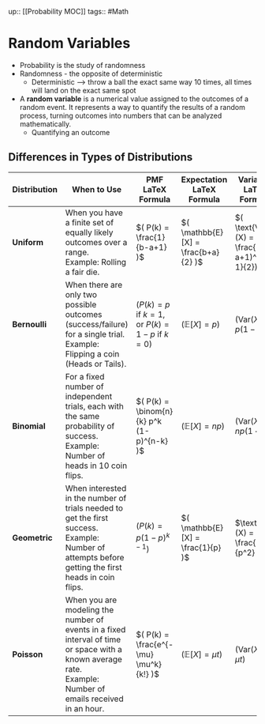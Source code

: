 up:: [[Probability MOC]]
tags:: #Math
# Random Variables
- Probability is the study of randomness
- Randomness - the opposite of deterministic
	- Deterministic --> throw a ball the exact same way 10 times, all times will land on the exact same spot
- A **random variable** is a numerical value assigned to the outcomes of a random event. It represents a way to quantify the results of a random process, turning outcomes into numbers that can be analyzed mathematically.
	- Quantifying an outcome

## Differences in Types of Distributions

| **Distribution** | **When to Use**                                                                                                                                               | **PMF LaTeX Formula**                                                      | **Expectation LaTeX Formula**           | **Variance LaTeX Formula**                   |
| ---------------- | ------------------------------------------------------------------------------------------------------------------------------------------------------------- | -------------------------------------------------------------------------- | --------------------------------------- | -------------------------------------------- |
| **Uniform**      | When you have a finite set of equally likely outcomes over a range. <br>Example: Rolling a fair die.                                                          | $( P(k) = \frac{1}{b-a+1} )$<br>                                           | $( \mathbb{E}[X] = \frac{b+a}{2} )$<br> | $( \text{Var}(X) = \frac{(b-a+1)^2 - 1}{2})$ |
| **Bernoulli**    | When there are only two possible outcomes (success/failure) for a single trial. <br>Example: Flipping a coin (Heads or Tails).                                | $( P(k) = p \text{ if } k = 1, \text{ or } P(k) = 1-p \text{ if } k = 0 )$ | $( \mathbb{E}[X] = p )$                 | $( \text{Var}(X) = p(1-p) )$                 |
| **Binomial**     | For a fixed number of independent trials, each with the same probability of success. <br>Example: Number of heads in 10 coin flips.                           | $( P(k) = \binom{n}{k} p^k (1-p)^{n-k} )$                                  | $( \mathbb{E}[X] = np )$                | $( \text{Var}(X) = np(1-p) )$                |
| **Geometric**    | When interested in the number of trials needed to get the first success. <br>Example: Number of attempts before getting the first heads in coin flips.        | $( P(k) = p(1-p)^{k-1} )$                                                  | $( \mathbb{E}[X] = \frac{1}{p} )$       | $\text{Var}(X) = \frac{1-p}{p^2} )$          |
| **Poisson**      | When you are modeling the number of events in a fixed interval of time or space with a known average rate. <br>Example: Number of emails received in an hour. | $( P(k) = \frac{e^{-\mu} \mu^k}{k!} )$                                     | $( \mathbb{E}[X] = \mu t )$             | $( \text{Var}(X) = \mu t )$                  |


